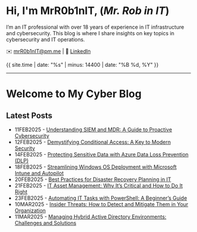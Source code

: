 # Hi, I'm MrR0b1nIT, (*Mr. Rob in IT*)
I’m an IT professional with over 18 years of experience in IT infrastructure and cybersecurity. This blog is where I share insights on key topics in cybersecurity and IT operations.

✉️ [mrR0b1nIT@pm.me](mailto:mrR0b1nIT@pm.me) | 🔗 [LinkedIn](https://www.linkedin.com/in/robertmoss10/)

{{ site.time | date: "%s" | minus: 14400 | date: "%B %d, %Y" }}

---
# Welcome to My Cyber Blog


## Latest Posts
- 11FEB2025 - [Understanding SIEM and MDR: A Guide to Proactive Cybersecurity](siem-mdr-guide.md)
- 12FEB2025 - [Demystifying Conditional Access: A Key to Modern Security](conditional-access.md)
- 14FEB2025 - [Protecting Sensitive Data with Azure Data Loss Prevention (DLP)](azure-dlp.md)
- 18FEB2025 - [Streamlining Windows OS Deployment with Microsoft Intune and Autopilot](intune-autopilot.md)
- 20FEB2025 - [Best Practices for Disaster Recovery Planning in IT](dr-planning.md)
- 21FEB2025 - [IT Asset Management: Why It’s Critical and How to Do It Right](asset-mgmt.md)
- 23FEB2025 - [Automating IT Tasks with PowerShell: A Beginner’s Guide](auto-ps.md)
- 10MAR2025 - [Insider Threats: How to Detect and Mitigate Them in Your Organization](inside_threat.md)
- 11MAR2025 - [Managing Hybrid Active Directory Environments: Challenges and Solutions](mg_hybrid_ad.md)
